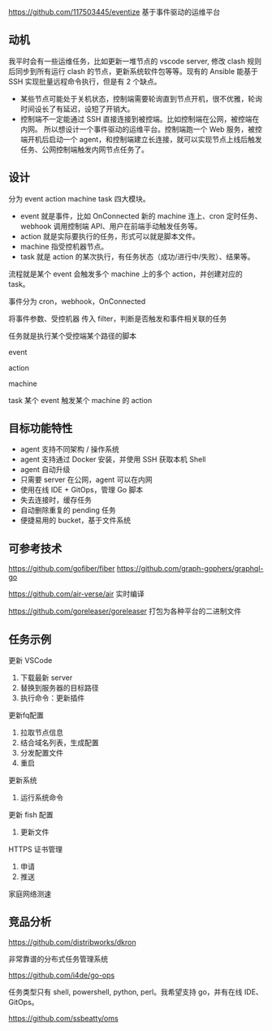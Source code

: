 https://github.com/117503445/eventize 基于事件驱动的运维平台

## 动机

我平时会有一些运维任务，比如更新一堆节点的 vscode server, 修改 clash 规则后同步到所有运行 clash 的节点，更新系统软件包等等。现有的 Ansible 能基于 SSH 实现批量远程命令执行，但是有 2 个缺点。
- 某些节点可能处于关机状态，控制端需要轮询直到节点开机，很不优雅，轮询时间设长了有延迟，设短了开销大。
- 控制端不一定能通过 SSH 直接连接到被控端。比如控制端在公网，被控端在内网。
所以想设计一个事件驱动的运维平台。控制端跑一个 Web 服务，被控端开机后启动一个 agent，和控制端建立长连接，就可以实现节点上线后触发任务、公网控制端触发内网节点任务了。

## 设计

分为 event action machine task 四大模块。

- event 就是事件，比如 OnConnected 新的 machine 连上、cron 定时任务、webhook 调用控制端 API、用户在前端手动触发任务等。
- action 就是实际要执行的任务，形式可以就是脚本文件。
- machine 指受控机器节点。
- task 就是 action 的某次执行，有任务状态（成功/进行中/失败）、结果等。

流程就是某个 event 会触发多个 machine 上的多个 action，并创建对应的 task。

事件分为 cron，webhook，OnConnected

将事件参数、受控机器 传入 filter，判断是否触发和事件相关联的任务

任务就是执行某个受控端某个路径的脚本

event

action

machine

task 某个 event 触发某个 machine 的 action

## 目标功能特性

- agent 支持不同架构 / 操作系统
- agent 支持通过 Docker 安装，并使用 SSH 获取本机 Shell
- agent 自动升级
- 只需要 server 在公网，agent 可以在内网
- 使用在线 IDE + GitOps，管理 Go 脚本
- 失去连接时，缓存任务
- 自动删除重复的 pending 任务
- 便捷易用的 bucket，基于文件系统


## 可参考技术

https://github.com/gofiber/fiber
https://github.com/graph-gophers/graphql-go

https://github.com/air-verse/air 实时编译

https://github.com/goreleaser/goreleaser 打包为各种平台的二进制文件

## 任务示例

更新 VSCode
1. 下载最新 server
2. 替换到服务器的目标路径
3. 执行命令：更新插件
	
更新fq配置
1. 拉取节点信息
2. 结合域名列表，生成配置
3. 分发配置文件
4. 重启

更新系统
1. 运行系统命令

更新 fish 配置
1. 更新文件

HTTPS 证书管理
1. 申请
2. 推送

家庭网络测速

## 竞品分析

https://github.com/distribworks/dkron

非常靠谱的分布式任务管理系统

https://github.com/i4de/go-ops

任务类型只有 shell, powershell, python, perl。我希望支持 go，并有在线 IDE、GitOps。

https://github.com/ssbeatty/oms


